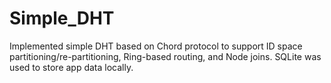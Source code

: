 # Simple_DHT
Implemented simple DHT based on Chord protocol to support ID space partitioning/re-partitioning, Ring-based routing, and Node joins. SQLite was used to store app data locally.
